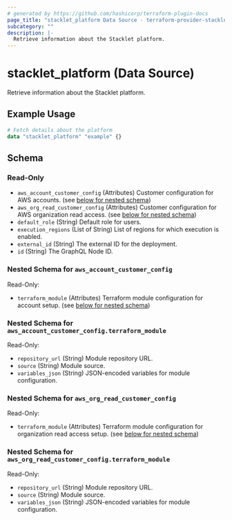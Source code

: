 ```yaml
---
# generated by https://github.com/hashicorp/terraform-plugin-docs
page_title: "stacklet_platform Data Source - terraform-provider-stacklet"
subcategory: ""
description: |-
  Retrieve information about the Stacklet platform.
---
```


# stacklet_platform (Data Source)

Retrieve information about the Stacklet platform.

## Example Usage

```terraform
# Fetch details about the platform
data "stacklet_platform" "example" {}
```

<!-- schema generated by tfplugindocs -->
## Schema

### Read-Only

- `aws_account_customer_config` (Attributes) Customer configuration for AWS accounts. (see [below for nested schema](#nestedatt--aws_account_customer_config))
- `aws_org_read_customer_config` (Attributes) Customer configuration for AWS organization read access. (see [below for nested schema](#nestedatt--aws_org_read_customer_config))
- `default_role` (String) Default role for users.
- `execution_regions` (List of String) List of regions for which execution is enabled.
- `external_id` (String) The external ID for the deployment.
- `id` (String) The GraphQL Node ID.

<a id="nestedatt--aws_account_customer_config"></a>
### Nested Schema for `aws_account_customer_config`

Read-Only:

- `terraform_module` (Attributes) Terraform module configuration for account setup. (see [below for nested schema](#nestedatt--aws_account_customer_config--terraform_module))

<a id="nestedatt--aws_account_customer_config--terraform_module"></a>
### Nested Schema for `aws_account_customer_config.terraform_module`

Read-Only:

- `repository_url` (String) Module repository URL.
- `source` (String) Module source.
- `variables_json` (String) JSON-encoded variables for module configuration.



<a id="nestedatt--aws_org_read_customer_config"></a>
### Nested Schema for `aws_org_read_customer_config`

Read-Only:

- `terraform_module` (Attributes) Terraform module configuration for organization read access setup. (see [below for nested schema](#nestedatt--aws_org_read_customer_config--terraform_module))

<a id="nestedatt--aws_org_read_customer_config--terraform_module"></a>
### Nested Schema for `aws_org_read_customer_config.terraform_module`

Read-Only:

- `repository_url` (String) Module repository URL.
- `source` (String) Module source.
- `variables_json` (String) JSON-encoded variables for module configuration.
